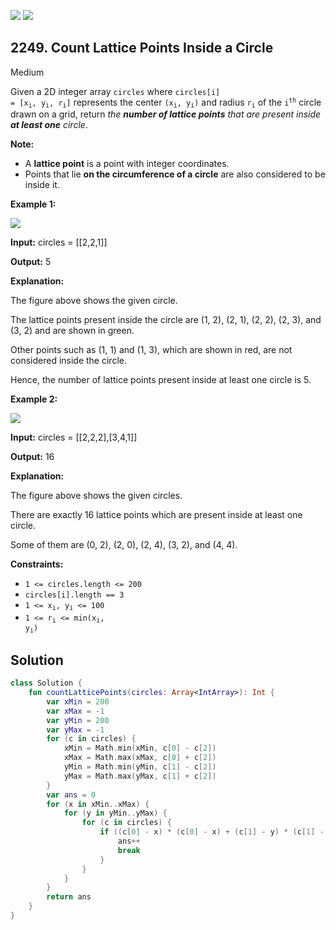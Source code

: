 [![](https://img.shields.io/github/stars/javadev/LeetCode-in-Kotlin?label=Stars&style=flat-square)](https://github.com/javadev/LeetCode-in-Kotlin)
[![](https://img.shields.io/github/forks/javadev/LeetCode-in-Kotlin?label=Fork%20me%20on%20GitHub%20&style=flat-square)](https://github.com/javadev/LeetCode-in-Kotlin/fork)

## 2249\. Count Lattice Points Inside a Circle

Medium

Given a 2D integer array `circles` where <code>circles[i] = [x<sub>i</sub>, y<sub>i</sub>, r<sub>i</sub>]</code> represents the center <code>(x<sub>i</sub>, y<sub>i</sub>)</code> and radius <code>r<sub>i</sub></code> of the <code>i<sup>th</sup></code> circle drawn on a grid, return _the **number of lattice points**_ _that are present inside **at least one** circle_.

**Note:**

*   A **lattice point** is a point with integer coordinates.
*   Points that lie **on the circumference of a circle** are also considered to be inside it.

**Example 1:**

![](https://assets.leetcode.com/uploads/2022/03/02/exa-11.png)

**Input:** circles = \[\[2,2,1]]

**Output:** 5

**Explanation:** 

The figure above shows the given circle. 

The lattice points present inside the circle are (1, 2), (2, 1), (2, 2), (2, 3), and (3, 2) and are shown in green. 

Other points such as (1, 1) and (1, 3), which are shown in red, are not considered inside the circle. 

Hence, the number of lattice points present inside at least one circle is 5.

**Example 2:**

![](https://assets.leetcode.com/uploads/2022/03/02/exa-22.png)

**Input:** circles = \[\[2,2,2],[3,4,1]]

**Output:** 16

**Explanation:** 

The figure above shows the given circles. 

There are exactly 16 lattice points which are present inside at least one circle. 

Some of them are (0, 2), (2, 0), (2, 4), (3, 2), and (4, 4).

**Constraints:**

*   `1 <= circles.length <= 200`
*   `circles[i].length == 3`
*   <code>1 <= x<sub>i</sub>, y<sub>i</sub> <= 100</code>
*   <code>1 <= r<sub>i</sub> <= min(x<sub>i</sub>, y<sub>i</sub>)</code>

## Solution

```kotlin
class Solution {
    fun countLatticePoints(circles: Array<IntArray>): Int {
        var xMin = 200
        var xMax = -1
        var yMin = 200
        var yMax = -1
        for (c in circles) {
            xMin = Math.min(xMin, c[0] - c[2])
            xMax = Math.max(xMax, c[0] + c[2])
            yMin = Math.min(yMin, c[1] - c[2])
            yMax = Math.max(yMax, c[1] + c[2])
        }
        var ans = 0
        for (x in xMin..xMax) {
            for (y in yMin..yMax) {
                for (c in circles) {
                    if ((c[0] - x) * (c[0] - x) + (c[1] - y) * (c[1] - y) <= c[2] * c[2]) {
                        ans++
                        break
                    }
                }
            }
        }
        return ans
    }
}
```